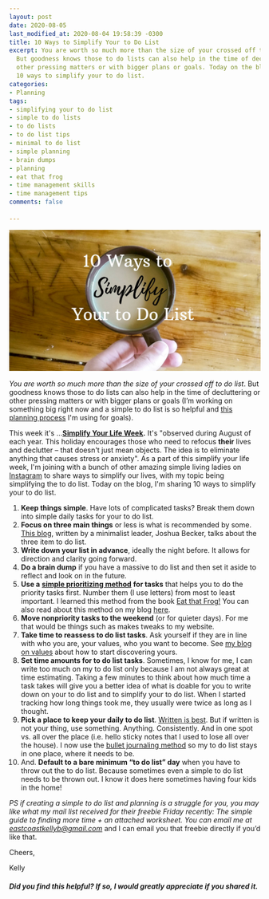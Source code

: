 ```yaml
---
layout: post
date: 2020-08-05
last_modified_at: 2020-08-04 19:58:39 -0300
title: 10 Ways to Simplify Your to Do List
excerpt: You are worth so much more than the size of your crossed off to do list.
  But goodness knows those to do lists can also help in the time of decluttering or
  other pressing matters or with bigger plans or goals. Today on the blog, I'm sharing
  10 ways to simplify your to do list.
categories:
- Planning
tags:
- simplifying your to do list
- simple to do lists
- to do lists
- to do list tips
- minimal to do list
- simple planning
- brain dumps
- planning
- eat that frog
- time management skills
- time management tips
comments: false

---
```

![A picture of my mug full of coffee on our dining table.](/assets/img/20200804_155040_0000_compress44.jpg "mugontable")

_You are worth so much more than the size of your crossed off to do list_. But goodness knows those to do lists can also help in the time of decluttering or other pressing matters or with bigger plans or goals (I’m working on something big right now and a simple to do list is so helpful and [this planning process](https://www.eastcoastkelly.com/planning/2020/07/30/how-to-start-goal-setting-without-stressing-out.html) I'm using for goals). 

This week it's ...[**Simplify Your Life Week**](https://nationaldaycalendar.com/simplify-your-life-week-first-week-in-august/#:\~:text=Simplify%20Your%20Life%20Week%20is,that%20causes%20stress%20or%20anxiety.)**.** It's "observed during August of each year. This holiday encourages those who need to refocus **their** lives and declutter – that doesn't just mean objects. The idea is to eliminate anything that causes stress or anxiety". As a part of this simplify your life week, I'm joining with a bunch of other amazing simple living ladies on [Instagram](www.instagram.com/eastcoastkelly) to share ways to simplify our lives, with my topic being simplifying the to do list. Today on the blog, I'm sharing 10 ways to simplify your to do list.

 1. **Keep things simple**. Have lots of complicated tasks? Break them down into simple daily tasks for your to do list.
 2. **Focus on three main things** or less is what is recommended by some. [This blog](https://www.becomingminimalist.com/to-do/), written by a minimalist leader, Joshua Becker, talks about the three item to do list.
 3. **Write down your list in advance**, ideally the night before. It allows for direction and clarity going forward.
 4. **Do a brain dump** if you have a massive to do list and then set it aside to reflect and look on in the future.
 5. **Use a** [**simple prioritizing method**](https://www.eastcoastkelly.com/time%20management/planning/2020/06/09/how-to-beat-procrastination-with-this-one-simple-effective-to-do-list-strategy.html) **for tasks** that helps you to do the priority tasks first. Number them (I use letters) from most to least important. I learned this method from the book [Eat that Frog!](https://amzn.to/2DmKOdX) You can also read about this method on my blog [here](https://www.eastcoastkelly.com/time%20management/planning/2020/06/09/how-to-beat-procrastination-with-this-one-simple-effective-to-do-list-strategy.html).
 6. **Move nonpriority tasks to the weekend** (or for quieter days). For me that would be things such as makes tweaks to my website.
 7. **Take time to reassess to do list tasks**. Ask yourself if they are in line with who you are, your values, who you want to become. See [my blog on values](https://www.eastcoastkelly.com/planning/2020/05/28/how-to-discover-your-values.html) about how to start discovering yours.
 8. **Set time amounts for to do list tasks**. Sometimes, I know for me, I can write too much on my to do list only because I am not always great at time estimating. Taking a few minutes to think about how much time a task takes will give you a better idea of what is doable for you to write down on your to do list and to simplify your to do list. When I started tracking how long things took me, they usually were twice as long as I thought.
 9. **Pick a place to keep your daily to do list**. [Written is best](https://www.forbes.com/sites/markmurphy/2018/04/15/neuroscience-explains-why-you-need-to-write-down-your-goals-if-you-actually-want-to-achieve-them/#2501ca0d7905). But if written is not your thing, use something. Anything. Consistently. And in one spot vs. all over the place (i.e. hello sticky notes that I used to lose all over the house). I now use the [bullet journaling method](https://amzn.to/3fB51uF) so my to do list stays in one place, where it needs to be.
10. And. **Default to a bare minimum “to do list” day** when you have to throw out the to do list. Because sometimes even a simple to do list needs to be thrown out. I know it does here sometimes having four kids in the home!

_PS if creating a simple to do list and planning is a struggle for you, you may like what my mail list received for their freebie Friday recently: The simple guide to finding more time + an attached worksheet. You can email me at_ [_eastcoastkellyb@gmail.com_](mailto:eastcoastkellyb@gmail.com) and I can email you that freebie directly if you’d like that.

Cheers,

Kelly

##### Did you find this helpful? If so, I would greatly appreciate if you shared it.